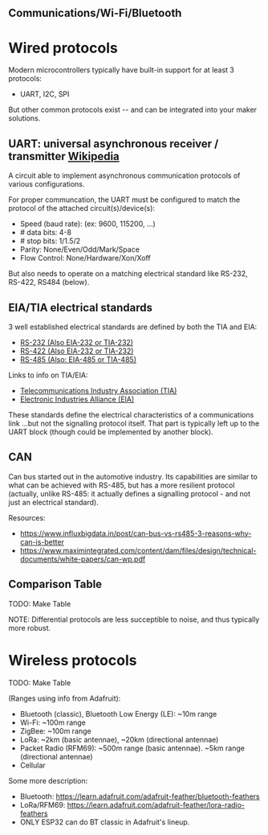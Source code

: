 [UART-Wiki]: <https://en.wikipedia.org/wiki/Universal_asynchronous_receiver-transmitter>

## Communications/Wi-Fi/Bluetooth

# Wired protocols
<!----------------------------------------------------------------------------->
Modern microcontrollers typically have built-in support for at least 3 protocols:
- UART, I2C, SPI

But other common protocols exist -- and can be integrated into your maker solutions.

## UART: universal asynchronous receiver / transmitter [Wikipedia][UART-Wiki]
A circuit able to implement asynchronous communication protocols of various
configurations.

For proper communcation, the UART must be configured to match the protocol of the
attached circuit(s)/device(s):
- Speed (baud rate): (ex: 9600, 115200, ...)
- \# data bits: 4-8
- \# stop bits: 1/1.5/2
- Parity: None/Even/Odd/Mark/Space
- Flow Control: None/Hardware/Xon/Xoff

But also needs to operate on a matching electrical standard like RS-232, RS-422, RS484 (below).

## EIA/TIA electrical standards
3 well established electrical standards are defined by both the TIA and EIA:
- [RS-232 (Also EIA-232 or TIA-232)](https://en.wikipedia.org/wiki/RS-232)
- [RS-422 (Also EIA-232 or TIA-232)](https://en.wikipedia.org/wiki/RS-232)
- [RS-485 (Also: EIA-485 or TIA-485)](https://en.wikipedia.org/wiki/RS-485)

Links to info on TIA/EIA:
- [Telecommunications Industry Association (TIA)](https://en.wikipedia.org/wiki/Telecommunications_Industry_Association)
- [Electronic Industries Alliance (EIA)](https://en.wikipedia.org/wiki/Electronic_Industries_Alliance)

These standards define the electrical characteristics of a communications link
...but not the signalling protocol itself. That part is typically left up to
the UART block (though could be implemented by another block).

## CAN
Can bus started out in the automotive industry. Its capabilities are similar
to what can be achieved with RS-485, but has a more resilient protocol
(actually, unlike RS-485: it actually defines a signalling protocol - and not
just an electrical standard).

Resources:
- <https://www.influxbigdata.in/post/can-bus-vs-rs485-3-reasons-why-can-is-better>
- <https://www.maximintegrated.com/content/dam/files/design/technical-documents/white-papers/can-wp.pdf>

## Comparison Table
TODO: Make Table

NOTE: Differential protocols are less succeptible to noise, and thus typically
more robust.


# Wireless protocols
<!----------------------------------------------------------------------------->
TODO: Make Table

(Ranges using info from Adafruit):
- Bluetooth (classic), Bluetooth Low Energy (LE): ~10m range
- Wi-Fi: ~100m range
- ZigBee: ~100m range
- LoRa: ~2km (basic antennae), ~20km (directional antennae)
- Packet Radio (RFM69): ~500m range (basic antennae). ~5km range (directional antennae)
- Cellular

Some more description:
- Bluetooth: <https://learn.adafruit.com/adafruit-feather/bluetooth-feathers>
- LoRa/RFM69: <https://learn.adafruit.com/adafruit-feather/lora-radio-feathers>
- ONLY ESP32 can do BT classic in Adafruit's lineup.